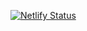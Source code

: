 [![Netlify Status](https://api.netlify.com/api/v1/badges/8db29340-5721-4b3a-b545-7143ded2db05/deploy-status)](https://app.netlify.com/sites/amazing-goodall-460b7f/deploys)
